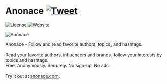 # Anonace [![Tweet](https://img.shields.io/twitter/url/http/shields.io.svg?style=social)](https://twitter.com/intent/tweet?text=Anonace%20-%20Read%20your%20favorite%20authors%2C%20influencers%20and%20brands%2C%20follow%20your%20interests%20by%20topics%20and%20hashtags.&url=https://anonace.com/&via=GitHub)
[![License](http://img.shields.io/:license-apache-blue.svg)](http://www.apache.org/licenses/LICENSE-2.0.html) [![Website](https://img.shields.io/website-up-down-green-red/https/anonace.com.svg?style=flat)](https://anonace.com)

![Anonace](https://anonace.com/images/feature-graphic-1024x500.jpg)

Anonace - Follow and read favorite authors, topics, and hashtags.<br>
<br>
Read your favorite authors, influencers and brands, follow your interests by topics and hashtags.<br>
Free. Anonymously. Securely. No sign-up. No ads.<br>
<br>
Try it out at [anonace.com](https://anonace.com).
